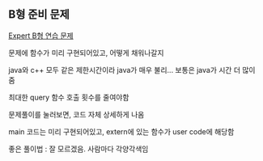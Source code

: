 ## B형 준비 문제



[Expert B형 연습 문제](<https://www.swexpertacademy.com/main/code/problem/problemDetail.do?contestProbId=AV4su3xKXFUDFAUf>)



문제에 함수가 미리 구현되어있고, 어떻게 채워나갈지

java와 c++ 모두 같은 제한시간이라 java가 매우 불리... 보통은 java가 시간 더 많이 줌



최대한 query 함수 호출 횟수를 줄여야함

문제풀이를 눌러보면, 코드 자체 상세하게 나옴



main 코드는 미리 구현되어있고, extern에 있는 함수가 user code에 해당함





좋은 풀이법 : 잘 모르겠음. 사람마다 각양각색임

